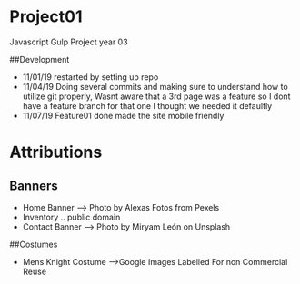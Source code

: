 # Project01
Javascript Gulp Project year 03

##Development
- 11/01/19 restarted by setting up repo
- 11/04/19 Doing several commits and making sure to understand how to utilize git properly, Wasnt aware that a 3rd page was a feature so I dont have a feature branch for that one I thought we needed it defaultly
- 11/07/19 Feature01 done made the site mobile friendly


# Attributions
## Banners
- Home Banner --> Photo by Alexas Fotos from Pexels
- Inventory .. public domain
- Contact Banner --> Photo by Miryam León on Unsplash

##Costumes
- Mens Knight Costume -->Google Images Labelled For non Commercial Reuse
